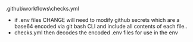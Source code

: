 .github\workflows\checks.yml
- if .env files CHANGE will need to modify github secrets which are a base64 encoded via git bash CLI and include all contents of each file..
- checks.yml then decodes the encoded .env files for use in the env
